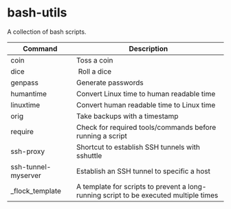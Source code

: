 # bash-utils
A collection of bash scripts.

| Command | Description |
| --- | --- |
| coin | Toss a coin |
| dice | Roll a dice |
| genpass | Generate passwords |
| humantime | Convert Linux time to human readable time |
| linuxtime | Convert human readable time to Linux time |
| orig | Take backups with a timestamp |
| require | Check for required tools/commands before running a script |
| ssh-proxy | Shortcut to establish SSH tunnels with sshuttle |
| ssh-tunnel-myserver | Establish an SSH tunnel to specific a host |
| _flock_template | A template for scripts to prevent a long-running script to be executed multiple times |
